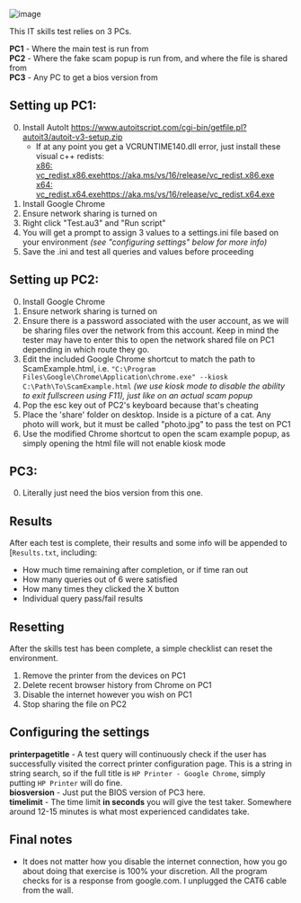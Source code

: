 ![image](https://github.com/user-attachments/assets/ab4f5941-cf5a-4563-a73b-6c07a56c022e)

This IT skills test relies on 3 PCs.

**PC1** - Where the main test is run from   
**PC2** - Where the fake scam popup is run from, and where the file is shared from  
**PC3** - Any PC to get a bios version from  

## Setting up PC1:
0. Install AutoIt https://www.autoitscript.com/cgi-bin/getfile.pl?autoit3/autoit-v3-setup.zip
    - If at any point you get a VCRUNTIME140.dll error, just install these visual c++ redists:  
        [x86: vc_redist.x86.exehttps://aka.ms/vs/16/release/vc_redist.x86.exe](https://aka.ms/vs/16/release/vc_redist.x86.exe)  
        [x64: vc_redist.x64.exehttps://aka.ms/vs/16/release/vc_redist.x64.exe](https://aka.ms/vs/16/release/vc_redist.x64.exe)  
1. Install Google Chrome
2. Ensure network sharing is turned on
3. Right click "Test.au3" and "Run script"
4. You will get a prompt to assign 3 values to a settings.ini file based on your environment _(see "configuring settings" below for more info)_
5. Save the .ini and test all queries and values before proceeding

## Setting up PC2:
0. Install Google Chrome
1. Ensure network sharing is turned on
2. Ensure there is a password associated with the user account, as we will be sharing files over the network from this account. Keep in mind the tester may have to enter this to open the network shared file on PC1 depending in which route they go.
3. Edit the included Google Chrome shortcut to match the path to ScamExample.html, i.e. `"C:\Program Files\Google\Chrome\Application\chrome.exe" --kiosk C:\Path\To\ScamExample.html`
   *(we use kiosk mode to disable the ability to exit fullscreen using F11), just like on an actual scam popup* 
4. Pop the esc key out of PC2's keyboard because that's cheating  
5. Place the 'share' folder on desktop. Inside is a picture of a cat. Any photo will work, but it must be called "photo.jpg" to pass the test on PC1
6. Use the modified Chrome shortcut to open the scam example popup, as simply opening the html file will not enable kiosk mode  

## PC3:
0. Literally just need the bios version from this one.

## Results
After each test is complete, their results and some info will be appended to [`Results.txt`, including:
- How much time remaining after completion, or if time ran out
- How many queries out of 6 were satisfied
- How many times they clicked the X button
- Individual query pass/fail results

## Resetting
After the skills test has been complete, a simple checklist can reset the environment.
1. Remove the printer from the devices on PC1
2. Delete recent browser history from Chrome on PC1
3. Disable the internet however you wish on PC1
4. Stop sharing the file on PC2

## Configuring the settings
**printerpagetitle** - A test query will continuously check if the user has successfully visited the correct printer configuration page. This is a string in string search, so if the full title is `HP Printer - Google Chrome`, simply putting `HP Printer` will do fine.  
**biosversion** - Just put the BIOS version of PC3 here.  
**timelimit** - The time limit __in seconds__ you will give the test taker. Somewhere around 12-15 minutes is what most experienced candidates take.

## Final notes
- It does not matter how you disable the internet connection, how you go about doing that exercise is 100% your discretion. All the program checks for is a response from google.com. I unplugged the CAT6 cable from the wall.
        
